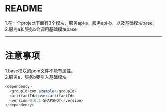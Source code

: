 README
===========================
1.在一个project下面有3个模块，服务api-a，服务api-b，以及基础模块base。<br>
2.服务a和服务b会调用基础模块base<br>

***

# 注意事项
1.base模块的pom文件不能有<build>属性。<br>
2.服务a，服务b要引入基础模块<br>
```Java
<dependency>
  <groupId>com.example</groupId>
  <artifactId>base</artifactId>
  <version>0.0.1-SNAPSHOT</version>
</dependency>
